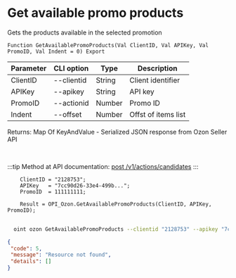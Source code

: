 ﻿---
sidebar_position: 2
---

# Get available promo products
 Gets the products available in the selected promotion



`Function GetAvailablePromoProducts(Val ClientID, Val APIKey, Val PromoID, Val Indent = 0) Export`

  | Parameter | CLI option | Type | Description |
  |-|-|-|-|
  | ClientID | --clientid | String | Client identifier |
  | APIKey | --apikey | String | API key |
  | PromoID | --actionid | Number | Promo ID |
  | Indent | --offset | Number | Offst of items list |

  
  Returns:  Map Of KeyAndValue - Serialized JSON response from Ozon Seller API

<br/>

:::tip
Method at API documentation: [post /v1/actions/candidates](https://docs.ozon.ru/api/seller/#operation/PromosCandidates)
:::
<br/>


```bsl title="Code example"
    ClientID = "2128753";
    APIKey   = "7cc90d26-33e4-499b...";
    PromoID  = 111111111;

    Result = OPI_Ozon.GetAvailablePromoProducts(ClientID, APIKey, PromoID);
```



```sh title="CLI command example"
    
  oint ozon GetAvailablePromoProducts --clientid "2128753" --apikey "7cc90d26-33e4-499b..." --actionid %actionid% --offset %offset%

```

```json title="Result"
{
 "code": 5,
 "message": "Resource not found",
 "details": []
}
```
